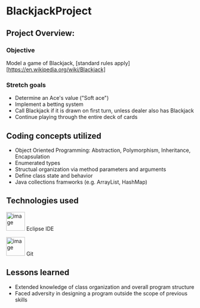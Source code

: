 # **BlackjackProject**

## Project Overview:

### Objective 

Model a game of Blackjack, [standard rules apply][https://en.wikipedia.org/wiki/Blackjack]

### Stretch goals

- Determine an Ace's value ("Soft ace")
- Implement a betting system
- Call Blackjack if it is drawn on first turn, unless dealer also has Blackjack
- Continue playing through the entire deck of cards

## Coding concepts utilized

- Object Oriented Programming: Abstraction, Polymorphism, Inheritance, Encapsulation
- Enumerated types
- Structual organization via method parameters and arguments
- Define class state and behavior
- Java collections framworks (e.g. ArrayList, HashMap)

## Technologies used

<p> <img src= "https://cdn.freebiesupply.com/logos/large/2x/eclipse-11-logo-png-transparent.png" alt= "image" 
width= "50" height= "50"> Eclipse IDE <br>

<img src= "https://1000logos.net/wp-content/uploads/2020/08/Git-Emblem.jpg" alt= "image"
width= "50" height= "50"> Git </p>

## Lessons learned

- Extended knowledge of class organization and overall program structure
- Faced adversity in designing a program outside the scope of previous skills